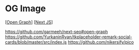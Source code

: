 # OG Image

[[Open Graph]] [[Next JS]]

https://github.com/garmeeh/next-seo#open-graph
https://github.com/YurkaninRyan/tkplaceholder-remark-social-cards/blob/master/src/index.js
https://github.com/nikersify/pico

[//begin]: # "Autogenerated link references for markdown compatibility"
[Open Graph]: open-graph "Open Graph"
[Next JS]: next-js "Next JS"
[//end]: # "Autogenerated link references"